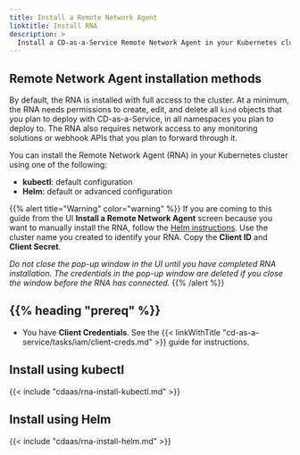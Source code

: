 ```yaml
---
title: Install a Remote Network Agent
linktitle: Install RNA
description: >
  Install a CD-as-a-Service Remote Network Agent in your Kubernetes cluster.
---
```


<!-- The CDaaS UI links to this page. Do not change the title. -->

## Remote Network Agent installation methods

By default, the RNA is installed with full access to the cluster. At a minimum, the RNA needs permissions to create, edit, and delete all `kind` objects that you plan to deploy with CD-as-a-Service, in all namespaces you plan to deploy to. The RNA also requires network access to any monitoring solutions or webhook APIs that you plan to forward through it.

You can install the Remote Network Agent (RNA) in your Kubernetes cluster using one of the following:

* **kubectl**: default configuration
* **Helm**: default or advanced configuration

{{% alert title="Warning" color="warning" %}}
If you are coming to this guide from the UI **Install a Remote Network Agent** screen because you want to manually install the RNA, follow the [Helm instructions](#install-using-helm). Use the cluster name you created to identify your RNA. Copy the **Client ID** and **Client Secret**.

_Do not close the pop-up window in the UI until you have completed RNA installation. The credentials in the pop-up window are deleted if you close the window before the RNA has connected._
{{% /alert %}}

## {{% heading "prereq" %}}

* You have **Client Credentials**. See the {{< linkWithTitle "cd-as-a-service/tasks/iam/client-creds.md" >}} guide for instructions.

## Install using kubectl

{{< include "cdaas/rna-install-kubectl.md" >}}

## Install using Helm

{{< include "cdaas/rna-install-helm.md" >}}